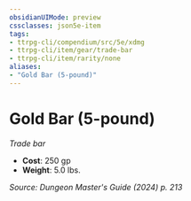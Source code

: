 ```yaml
---
obsidianUIMode: preview
cssclasses: json5e-item
tags:
- ttrpg-cli/compendium/src/5e/xdmg
- ttrpg-cli/item/gear/trade-bar
- ttrpg-cli/item/rarity/none
aliases: 
- "Gold Bar (5-pound)"
---
```

# Gold Bar (5-pound)
*Trade bar*  

- **Cost**: 250 gp
- **Weight**: 5.0 lbs.

*Source: Dungeon Master's Guide (2024) p. 213*